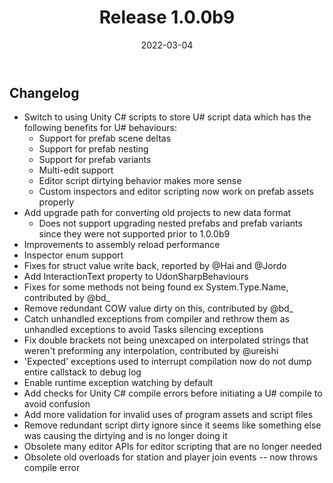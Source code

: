 ﻿---
slug: release-1.0.0b9
title: Release 1.0.0b9
date: 2022-03-04
authors: [merlin]
tags: [release beta]
---

## Changelog
- Switch to using Unity C# scripts to store U# script data which has the following benefits for U# behaviours:
  - Support for prefab scene deltas
  - Support for prefab nesting
  - Support for prefab variants
  - Multi-edit support
  - Editor script dirtying behavior makes more sense
  - Custom inspectors and editor scripting now work on prefab assets properly
- Add upgrade path for converting old projects to new data format
  - Does not support upgrading nested prefabs and prefab variants since they were not supported prior to 1.0.0b9
- Improvements to assembly reload performance
- Inspector enum support
- Fixes for struct value write back, reported by @Hai and @Jordo
- Add InteractionText property to UdonSharpBehaviours
- Fixes for some methods not being found ex System.Type.Name, contributed by @bd_
- Remove redundant COW value dirty on this, contributed by @bd_
- Catch unhandled exceptions from compiler and rethrow them as unhandled exceptions to avoid Tasks silencing exceptions
- Fix double brackets not being unexcaped on interpolated strings that weren't preforming any interpolation, contributed by @ureishi
- 'Expected' exceptions used to interrupt compilation now do not dump entire callstack to debug log
- Enable runtime exception watching by default
- Add checks for Unity C# compile errors before initiating a U# compile to avoid confusion
- Add more validation for invalid uses of program assets and script files
- Remove redundant script dirty ignore since it seems like something else was causing the dirtying and is no longer doing it
- Obsolete many editor APIs for editor scripting that are no longer needed
- Obsolete old overloads for station and player join events -- now throws compile error